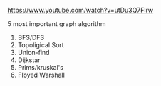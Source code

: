 https://www.youtube.com/watch?v=utDu3Q7Flrw

5 most important graph algorithm

1. BFS/DFS
2. Topoligical Sort
3. Union-find
4. Dijkstar
5. Prims/kruskal's
6. Floyed Warshall 
